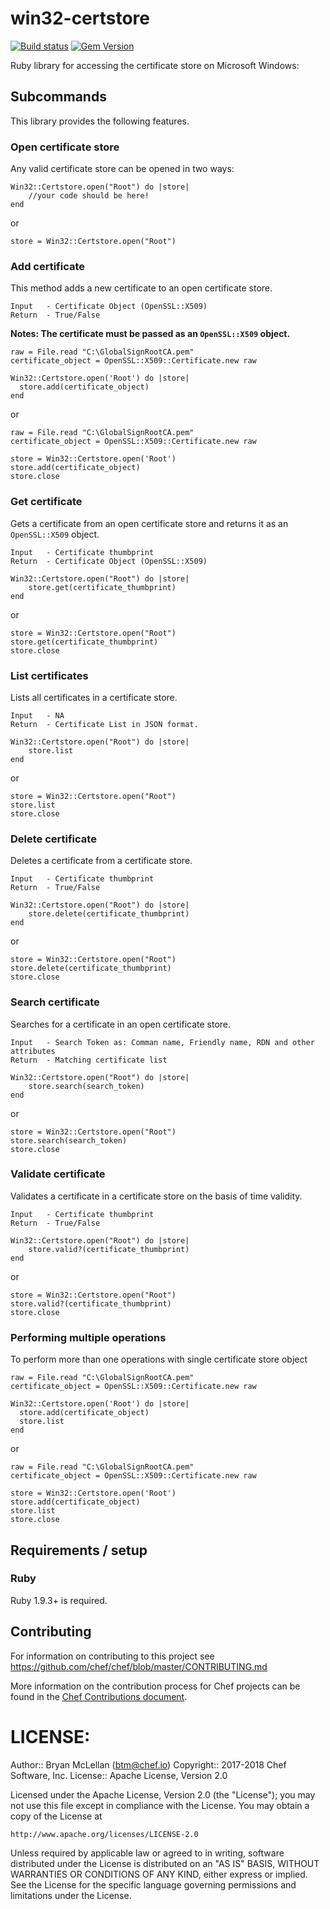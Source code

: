 # win32-certstore
[![Build status](https://ci.appveyor.com/api/projects/status/tgjqi0hokjjqre5x/branch/master?svg=true)](https://ci.appveyor.com/project/chef/win32-certstore/branch/master)
[![Gem Version](https://badge.fury.io/rb/win32-certstore.svg)](https://badge.fury.io/rb/win32-certstore)

Ruby library for accessing the certificate store on Microsoft Windows:

## Subcommands

This library provides the following features.

### Open certificate store

Any valid certificate store can be opened in two ways:

```
Win32::Certstore.open("Root") do |store|
    //your code should be here!
end
```

or 

```
store = Win32::Certstore.open("Root")
```

### Add certificate

This method adds a new certificate to an open certificate store.

```
Input   - Certificate Object (OpenSSL::X509)
Return  - True/False
```

**Notes: The certificate must be passed as an `OpenSSL::X509` object.**

```
raw = File.read "C:\GlobalSignRootCA.pem"
certificate_object = OpenSSL::X509::Certificate.new raw

Win32::Certstore.open('Root') do |store|
  store.add(certificate_object)
end
```

or

```
raw = File.read "C:\GlobalSignRootCA.pem" 
certificate_object = OpenSSL::X509::Certificate.new raw

store = Win32::Certstore.open('Root')
store.add(certificate_object)
store.close
```

### Get certificate

Gets a certificate from an open certificate store and returns it as an `OpenSSL::X509` object.

```
Input   - Certificate thumbprint
Return  - Certificate Object (OpenSSL::X509)
```

```
Win32::Certstore.open("Root") do |store|
    store.get(certificate_thumbprint)
end
```

or

```
store = Win32::Certstore.open("Root")
store.get(certificate_thumbprint)
store.close
```

### List certificates

Lists all certificates in a certificate store.

```
Input   - NA
Return  - Certificate List in JSON format.
```

```
Win32::Certstore.open("Root") do |store|
    store.list
end
```

or

```
store = Win32::Certstore.open("Root")
store.list
store.close
```

### Delete certificate

Deletes a certificate from a certificate store.

```
Input   - Certificate thumbprint
Return  - True/False 
```

```
Win32::Certstore.open("Root") do |store|
    store.delete(certificate_thumbprint)
end
```

or

```
store = Win32::Certstore.open("Root")
store.delete(certificate_thumbprint)
store.close
```

### Search certificate

Searches for a certificate in an open certificate store.

```
Input   - Search Token as: Comman name, Friendly name, RDN and other attributes
Return  - Matching certificate list 
```

```
Win32::Certstore.open("Root") do |store|
    store.search(search_token)
end
```

or

```
store = Win32::Certstore.open("Root")
store.search(search_token)
store.close
```

### Validate certificate

Validates a certificate in a certificate store on the basis of time validity.

```
Input   - Certificate thumbprint
Return  - True/False 

```

```
Win32::Certstore.open("Root") do |store|
    store.valid?(certificate_thumbprint)
end
```

or

```
store = Win32::Certstore.open("Root")
store.valid?(certificate_thumbprint)
store.close
```

### Performing multiple operations

To perform more than one operations with single certificate store object

```
raw = File.read "C:\GlobalSignRootCA.pem"
certificate_object = OpenSSL::X509::Certificate.new raw

Win32::Certstore.open('Root') do |store|
  store.add(certificate_object)
  store.list
end
```

or

```
raw = File.read "C:\GlobalSignRootCA.pem" 
certificate_object = OpenSSL::X509::Certificate.new raw

store = Win32::Certstore.open('Root')
store.add(certificate_object)
store.list
store.close
```

## Requirements / setup

### Ruby

Ruby 1.9.3+ is required.

## Contributing

For information on contributing to this project see https://github.com/chef/chef/blob/master/CONTRIBUTING.md


More information on the contribution process for Chef projects can be found in the [Chef Contributions document](http://docs.chef.io/community_contributions.html).

# LICENSE:

Author:: Bryan McLellan (<btm@chef.io>)
Copyright:: 2017-2018 Chef Software, Inc.
License:: Apache License, Version 2.0

Licensed under the Apache License, Version 2.0 (the "License");
you may not use this file except in compliance with the License.
You may obtain a copy of the License at

    http://www.apache.org/licenses/LICENSE-2.0

Unless required by applicable law or agreed to in writing, software
distributed under the License is distributed on an "AS IS" BASIS,
WITHOUT WARRANTIES OR CONDITIONS OF ANY KIND, either express or implied.
See the License for the specific language governing permissions and
limitations under the License.
